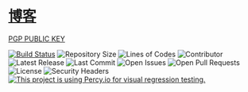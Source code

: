 # [博客](https://chow-ray.github.io/)
[PGP PUBLIC KEY](https://chow-ray.github.io/PGP.asc)

[![Build Status](https://img.shields.io/endpoint.svg?url=https%3A%2F%2Factions-badge.atrox.dev%2Fchow-ray%2Fblog%2Fbadge%3Fref%3Dmaster&style=flat)](https://actions-badge.atrox.dev/chow-ray/blog/goto?ref=master) ![Repository Size](https://img.shields.io/github/repo-size/chow-ray/blog) ![Lines of Codes](https://img.shields.io/tokei/lines/github/chow-ray/blog) ![Contributor](https://img.shields.io/github/contributors/chow-ray/blog) ![Latest Release](https://img.shields.io/github/v/release/chow-ray/blog?include_prereleases) ![Last Commit](https://img.shields.io/github/last-commit/chow-ray/blog) ![Open Issues](https://img.shields.io/github/issues/chow-ray/blog?color=important) ![Open Pull Requests](https://img.shields.io/github/issues-pr/chow-ray/blog?color=yellowgreen)  ![License](https://img.shields.io/github/license/chow-ray/blog) ![Security Headers](https://img.shields.io/security-headers?url=https%3A%2F%2Fchow-ray.github.io%2F) [![This project is using Percy.io for visual regression testing.](https://percy.io/static/images/percy-badge.svg)](https://percy.io/b7cb60ab/chow-ray.github.io)
